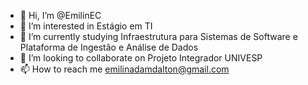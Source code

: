- 👋 Hi, I’m @EmilinEC
- 👀 I’m interested in Estágio em TI
- 🌱 I’m currently studying Infraestrutura para Sistemas de Software e Plataforma de Ingestão e Análise de Dados
- 💞️ I’m looking to collaborate on Projeto Integrador UNIVESP
- 📫 How to reach me emilinadamdalton@gmail.com

<!---
EmilinEC/EmilinEC is a ✨ special ✨ repository because its `README.md` (this file) appears on your GitHub profile.
You can click the Preview link to take a look at your changes.
--->
